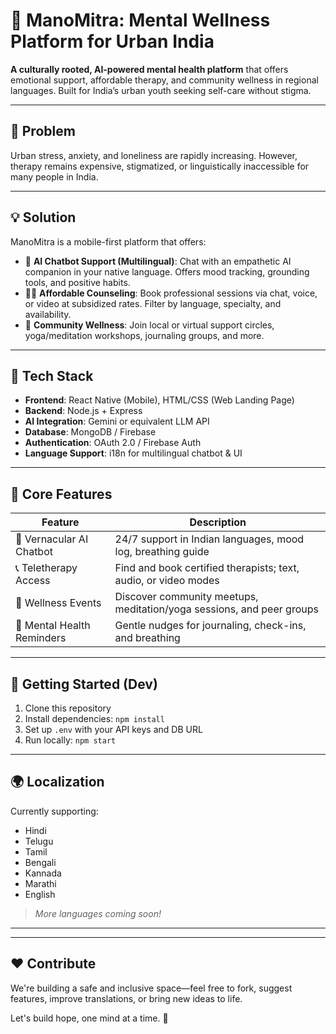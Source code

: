 # 🌿 ManoMitra: Mental Wellness Platform for Urban India

**A culturally rooted, AI-powered mental health platform** that offers emotional support, affordable therapy, and community wellness in regional languages. Built for India’s urban youth seeking self-care without stigma.

---

## 📌 Problem

Urban stress, anxiety, and loneliness are rapidly increasing. However, therapy remains expensive, stigmatized, or linguistically inaccessible for many people in India.

---

## 💡 Solution

ManoMitra is a mobile-first platform that offers:

- 💬 **AI Chatbot Support (Multilingual)**: Chat with an empathetic AI companion in your native language. Offers mood tracking, grounding tools, and positive habits.
- 🧑‍⚕️ **Affordable Counseling**: Book professional sessions via chat, voice, or video at subsidized rates. Filter by language, specialty, and availability.
- 🤝 **Community Wellness**: Join local or virtual support circles, yoga/meditation workshops, journaling groups, and more.

---

## 🔧 Tech Stack

- **Frontend**: React Native (Mobile), HTML/CSS (Web Landing Page)  
- **Backend**: Node.js + Express  
- **AI Integration**: Gemini or equivalent LLM API  
- **Database**: MongoDB / Firebase  
- **Authentication**: OAuth 2.0 / Firebase Auth  
- **Language Support**: i18n for multilingual chatbot & UI

---

## 🎯 Core Features

| Feature | Description |
|--------|-------------|
| 🧠 Vernacular AI Chatbot | 24/7 support in Indian languages, mood log, breathing guide |
| 📞 Teletherapy Access | Find and book certified therapists; text, audio, or video modes |
| 📅 Wellness Events | Discover community meetups, meditation/yoga sessions, and peer groups |
| 🔔 Mental Health Reminders | Gentle nudges for journaling, check-ins, and breathing |

---

## 🚀 Getting Started (Dev)

1. Clone this repository  
2. Install dependencies: `npm install`  
3. Set up `.env` with your API keys and DB URL  
4. Run locally: `npm start`  

---

## 🌍 Localization

Currently supporting:  
- Hindi  
- Telugu  
- Tamil  
- Bengali  
- Kannada  
- Marathi  
- English  
> *More languages coming soon!*

---


---

## ❤️ Contribute

We're building a safe and inclusive space—feel free to fork, suggest features, improve translations, or bring new ideas to life.  

Let's build hope, one mind at a time. 🌱